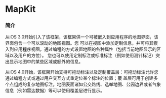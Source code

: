 # MapKit

### 简介

从iOS 3.0开始引入了该框架，该框架供一个可被嵌入到应用程序的地图界面，该界面包含一个可以滚动的地图视图。您 可以在视图中添加定制信息，并可将其嵌入到应用程序视图，通过编程的方式设置地图的各种属性（包括当前地图显示的区域以及用户的方位）。 您也可以使用定制标注或标准标注（例如使用测针标记）突出显示地图中的某些区域或额外的信息。

从iOS 4.0开始，该框架开始支持可拖动标注以及定制覆盖层：可拖动标注允许您通过编程方式或通过用户交互方式重定位某个标注的位置；覆 盖层可用于创建多个点组成的复杂地图标注。地图表面诸如公交路线、选举地图、公园边界或者气象信息（例如雷达数据）等可以使用覆盖层进行显示。